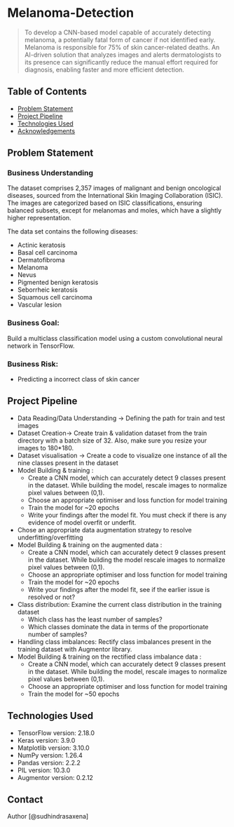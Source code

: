 # Melanoma-Detection

> To develop a CNN-based model capable of accurately detecting melanoma, a potentially fatal form of cancer if not identified early. Melanoma is responsible for 75% of skin cancer-related deaths. An AI-driven solution that analyzes images and alerts dermatologists to its presence can significantly reduce the manual effort required for diagnosis, enabling faster and more efficient detection.
 
## Table of Contents
* [Problem Statement](#problem-statement)
* [Project Pipeline](#project-pipeline)
* [Technologies Used](#technologies-used)
* [Acknowledgements](#acknowledgements)

<!-- You can include any other section that is pertinent to your problem -->

## Problem Statement

### Business Understanding

The dataset comprises 2,357 images of malignant and benign oncological diseases, sourced from the International Skin Imaging Collaboration (ISIC). The images are categorized based on ISIC classifications, ensuring balanced subsets, except for melanomas and moles, which have a slightly higher representation.


The data set contains the following diseases:

* Actinic keratosis
* Basal cell carcinoma
* Dermatofibroma
* Melanoma
* Nevus
* Pigmented benign keratosis
* Seborrheic keratosis
* Squamous cell carcinoma
* Vascular lesion

### Business Goal:

Build a multiclass classification model using a custom convolutional neural network in TensorFlow. 

### Business Risk:

- Predicting a incorrect class of skin cancer

## Project Pipeline
- Data Reading/Data Understanding → Defining the path for train and test images 
- Dataset Creation→ Create train & validation dataset from the train directory with a batch size of 32. Also, make sure you resize your images to 180*180.
- Dataset visualisation → Create a code to visualize one instance of all the nine classes present in the dataset 
- Model Building & training : 
  - Create a CNN model, which can accurately detect 9 classes present in the dataset. While building the model, rescale images to normalize pixel values between (0,1).
  - Choose an appropriate optimiser and loss function for model training
  - Train the model for ~20 epochs
  - Write your findings after the model fit. You must check if there is any evidence of model overfit or underfit.
- Chose an appropriate data augmentation strategy to resolve underfitting/overfitting 
- Model Building & training on the augmented data :
  - Create a CNN model, which can accurately detect 9 classes present in the dataset. While building the model rescale images to normalize pixel values between (0,1).
  - Choose an appropriate optimiser and loss function for model training
  - Train the model for ~20 epochs
  - Write your findings after the model fit, see if the earlier issue is resolved or not?
- Class distribution: Examine the current class distribution in the training dataset 
  - Which class has the least number of samples?
  - Which classes dominate the data in terms of the proportionate number of samples?
- Handling class imbalances: Rectify class imbalances present in the training dataset with Augmentor library.
- Model Building & training on the rectified class imbalance data :
  - Create a CNN model, which can accurately detect 9 classes present in the dataset. While building the model, rescale images to normalize pixel values between (0,1).
  - Choose an appropriate optimiser and loss function for model training
  - Train the model for ~50 epochs

<!-- You don't have to answer all the questions - just the ones relevant to your project. -->

## Technologies Used
- TensorFlow version: 2.18.0
- Keras version: 3.9.0
- Matplotlib version: 3.10.0
- NumPy version: 1.26.4
- Pandas version: 2.2.2
- PIL version: 10.3.0
- Augmentor version: 0.2.12


<!-- As the libraries versions keep on changing, it is recommended to mention the version of library used in this project -->


## Contact
Author [@sudhindrasaxena] 
